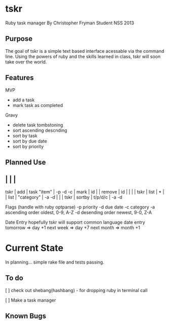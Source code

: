 tskr
=====

Ruby task manager
By Christopher Fryman
Student NSS 2013


Purpose
-------

The goal of tskr is a simple text based interface acessable via the command line. Using the powers of ruby and the skills learned in class, tskr will soon take over the world.


Features
--------

MVP
* add a task
* mark task as completed

Gravy
* delete task
    tombstoning
* sort
    ascending
    descnding
* sort by task
* sort by due date
* sort by priority


Planned Use
-----------

<call> | <action> | <target>       | <flag>
---------------------------------------------
tskr   | add      | task "item"    | -p -d -c
       | mark     | id             |
       | remove   | id             |
       |          |                |
tskr   | list     | *              |
       | list     | "category"     | -a -d
       |          |                |
tskr   | sortby   | t/p/d/c        | -a -d


Flags (handle with ruby optparse)
-p priority
-d due date
-c category
-a ascending order oldest, 0-9, A-Z
-d desending order newest, 9-0, Z-A


Date Entry
hopefully tskr will support common language date entry
tomorrow => day +1
next week => day +7
next month => month +1


Current State
=============

In planning...
simple rake file and tests passing.




To do
-----

[ ] check out shebang(hashbang) - for dropping ruby in terminal call

[ ] Make a task manager


Known Bugs
----------





